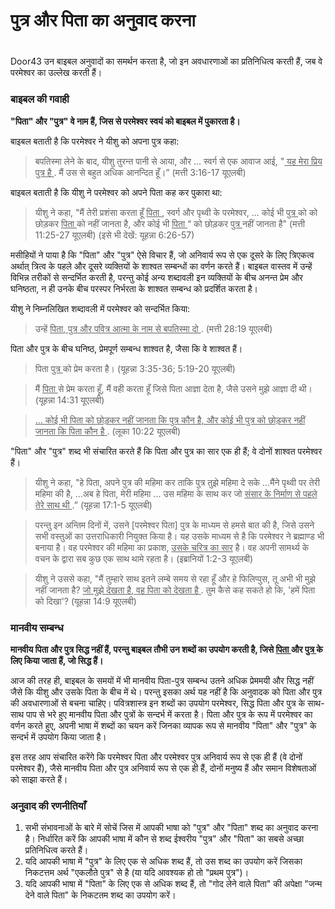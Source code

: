 # पुत्र और पिता का अनुवाद करना

 #

Door43 उन बाइबल अनुवादों का समर्थन करता है, जो इन अवधारणाओं का प्रतिनिधित्व करती हैं, जब वे परमेश्वर का उल्लेख करती हैं।

### बाइबल की गवाही

**"पिता" और "पुत्र" वे नाम हैं, जिस से परमेश्वर स्वयं को बाइबल में पुकारता है।**

बाइबल बताती है कि परमेश्वर ने यीशु को अपना पुत्र कहा:

> बपतिस्मा लेने के बाद, यीशु तुरन्त पानी से आया, और ... स्वर्ग से एक आवाज आई, "<u> यह मेरा प्रिय पुत्र है </u>. मैं उस से बहुत अधिक आनन्दित हूँ।” (मत्ती 3:16-17 यूएलबी)

बाइबल बताती है कि यीशु ने परमेश्वर को अपने पिता कह कर पुकारा था:

> यीशु ने कहा, "मैं तेरी प्रशंसा करता हूँ <u> पिता </u>, स्वर्ग और पृथ्वी के परमेश्वर, ... कोई भी <u> पुत्र </u> को को छोड़कर <u> पिता </u> को नहीं जानता है, और कोई भी <u> पिता </u> “ को छोड़कर <u> पुत्र </u> नहीं जानता है" (मत्ती 11:25-27 यूएलबी) (इसे भी देखें: यूहन्ना 6:26-57)

मसीहियों ने पाया है कि "पिता" और "पुत्र" ऐसे विचार हैं, जो अनिवार्य रूप से एक दूसरे के लिए त्रिएकत्व अर्थात् त्रित्व के पहले और दूसरे व्यक्तियों के शाश्वत सम्बन्धों का वर्णन करते हैं। बाइबल वास्तव में उन्हें विभिन्न तरीकों से सन्दर्भित करती है, परन्तु कोई अन्य शब्दावली इन व्यक्तियों के बीच अनन्त प्रेम और घनिष्ठता, न ही उनके बीच परस्पर निर्भरता के शाश्वत सम्बन्ध को प्रदर्शित करता है।

यीशु ने निम्नलिखित शब्दावली में परमेश्वर को सन्दर्भित किया:

> उन्हें <u> पिता, पुत्र और पवित्र आत्मा के नाम से बपतिस्मा दो </u>. (मत्ती 28:19 यूएलबी)

पिता और पुत्र के बीच घनिष्ठ, प्रेमपूर्ण सम्बन्ध शाश्वत है, जैसा कि वे शाश्वत हैं।

> पिता <u> पुत्र </u> को प्रेम करता है। (यूहन्ना 3:35-36; 5:19-20 यूएलबी)

<blockquote> मैं <u>  पिता </u> से प्रेम करता हूँ, मैं वही करता हूँ जिसे पिता आज्ञा देता है, जैसे उसने मुझे आज्ञा दी थी। (यूहन्ना 14:31 यूएलबी) </blockquote>

<blockquote> <u> ... कोई भी पिता को छोड़कर नहीं जानता कि पुत्र कौन है, और कोई भी पुत्र को छोड़कर नहीं जानता कि पिता कौन है </u>. (लूका 10:22 यूएलबी) </blockquote>

"पिता" और "पुत्र" शब्द भी संचारित करते हैं कि पिता और पुत्र का सार एक ही हैं; वे दोनों शाश्वत परमेश्वर हैं।

> यीशु ने कहा, "हे पिता, अपने पुत्र की महिमा कर ताकि पुत्र तुझे महिमा दे सके ...मैंने पृथ्वी पर तेरी महिमा की है, ...अब हे पिता, मेरी महिमा ... उस महिमा के साथ कर जो <u> संसार के निर्माण से पहले तेरे साथ थी </u>.” (यूहन्ना 17:1-5 यूएलबी)

<blockquote> परन्तु इन अन्तिम दिनों में, उसने [परमेश्वर पिता] पुत्र के माध्यम से हमसे बात की है, जिसे उसने सभी वस्तुओं का उत्तराधिकारी नियुक्त किया है। यह उसके माध्यम से है कि परमेश्वर ने ब्रह्माण्ड भी बनाया है। वह परमेश्वर की महिमा का प्रकाश, <u> उसके चरित्र का सार</u> है। वह अपनी सामर्थ्य के वचन के द्वारा सब कुछ एक साथ थामे रहता है। (इब्रानियों 1:2-3 यूएलबी) </blockquote>

> यीशु ने उससे कहा, "मैं तुम्हारे साथ इतने लम्बे समय से रहा हूँ और हे फिलिप्पुस, तू अभी भी मुझे नहीं जानता है? <U> जो मुझे देखता है, वह पिता को देखता है </u>. तुम कैसे कह सकते हो कि, 'हमें पिता को दिखा'? (यूहन्ना 14:9 यूएलबी)

### मानवीय सम्बन्ध

**मानवीय पिता और पुत्र सिद्ध नहीं हैं, परन्तु बाइबल तौभी उन शब्दों का उपयोग करती है, जिसे <u> पिता </u> और <u> पुत्र </u> के लिए किया जाता हैं, जो सिद्ध हैं।**

आज की तरह ही, बाइबल के समयों में भी मानवीय पिता-पुत्र सम्बन्ध उतने अधिक प्रेममयी और सिद्ध नहीं जैसे कि यीशु और उसके पिता के बीच में थे। परन्तु इसका अर्थ यह नहीं है कि अनुवादक को पिता और पुत्र की अवधारणाओं से बचना चाहिए। पवित्रशास्त्र इन शब्दों का उपयोग परमेश्वर, सिद्ध पिता और पुत्र के साथ-साथ पाप से भरे हुए मानवीय पिता और पुत्रों के सन्दर्भ में करता है। पिता और पुत्र के रूप में परमेश्वर का वर्णन करते हुए, अपनी भाषा में शब्दों का चयन करें जिनका व्यापक रूप से मानवीय "पिता" और "पुत्र" के सन्दर्भ में उपयोग किया जाता है।

इस तरह आप संचारित करेंगे कि परमेश्वर पिता और परमेश्वर पुत्र अनिवार्य रूप से एक ही हैं (वे दोनों परमेश्वर हैं), जैसे मानवीय पिता और पुत्र अनिवार्य रूप से एक ही हैं, दोनों मनुष्य हैं और समान विशेषताओं को साझा करते हैं।

### अनुवाद की रणनीतियाँ

1. सभी संभावनाओं के बारे में सोचें जिस में आपकी भाषा को "पुत्र" और "पिता" शब्द का अनुवाद करना है। निर्धारित करें कि आपकी भाषा में कौन से शब्द ईश्वरीय "पुत्र" और "पिता" का सबसे अच्छा प्रतिनिधित्व करते हैं।
1. यदि आपकी भाषा में "पुत्र" के लिए एक से अधिक शब्द हैं, तो उस शब्द का उपयोग करें जिसका निकटत्तम अर्थ "एकलौते पुत्र" से है (या यदि आवश्यक हो तो "प्रथम पुत्र")।
1. यदि आपकी भाषा में "पिता" के लिए एक से अधिक शब्द हैं, तो "गोद लेने वाले पिता" की अपेक्षा "जन्म देने वाले पिता" के निकटतम शब्द का उपयोग करें।
